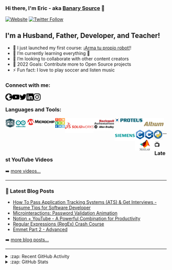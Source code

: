 ### Hi there, I'm Eric - aka [Banary Source][website] 👋 

[![Website](https://img.shields.io/website?label=banarysource.com&style=for-the-badge&up_message=Up&url=https%3A%2F%2Fbanarysource.com%2F)](https://banarysource.com)
[![Twitter Follow](https://img.shields.io/twitter/follow/AraroMeca?color=blue&logo=twitter&style=for-the-badge)](https://twitter.com/intent/follow?original_referer=https%3A%2F%2Fgithub.com%2FAraroMeca&screen_name=AraroMeca)

## I'm a Husband, Father, Developer, and Teacher!

- 🔭 I just launched my first course: [¡Arma tu propio robot!][course]!
- 🌱 I’m currently learning everything 🤣
- 👯 I’m looking to collaborate with other content creators
- 🥅 2022 Goals: Contribute more to Open Source projects
- ⚡ Fun fact: I love to play soccer and listen music

### Connect with me:

[<img align="left" alt="BanarySource.com" width="22px" src="https://raw.githubusercontent.com/Araro/Araro/1bd1a6bd50155aab1010292ea3f976705e57dba6/assets/globe.svg" />][website]
[<img align="left" alt="Banary Source | YouTube" width="22px" src="https://raw.githubusercontent.com/Araro/Araro/1bd1a6bd50155aab1010292ea3f976705e57dba6/assets/Youtube.svg" />][youtube]
[<img align="left" alt="AraroMeca | Twitter" width="22px" src="https://raw.githubusercontent.com/Araro/Araro/1bd1a6bd50155aab1010292ea3f976705e57dba6/assets/Twitter.svg" />][twitter]
[<img align="left" alt="Eric Gonzalez Vallejo | LinkedIn" width="22px" src="https://raw.githubusercontent.com/Araro/Araro/1bd1a6bd50155aab1010292ea3f976705e57dba6/assets/LinkedIn.svg" />][linkedin]
[<img align="left" alt="AraroMeca | Instagram" width="22px" src="https://raw.githubusercontent.com/Araro/Araro/1bd1a6bd50155aab1010292ea3f976705e57dba6/assets/Instagram.svg" />][instagram]

<br />

### Languages and Tools:

[<img align="left" alt="MPLAB" width="30px" src="https://raw.githubusercontent.com/Araro/Araro/master/assets/MPLAB.png" />][mplab]
[<img align="left" alt="Arduino" width="36px" src="https://raw.githubusercontent.com/Araro/Araro/master/assets/Arduino.png" />][arduino]
[<img align="left" alt="Microchip" width="90px" src="https://raw.githubusercontent.com/Araro/Araro/master/assets/microchip.png" />][microchip]
[<img align="left" alt="TinkerCAD" width="30px" src="https://raw.githubusercontent.com/Araro/Araro/master/assets/tinkercad.png" />][tinkercad]
[<img align="left" alt="SolidWorks" width="90px" src="https://raw.githubusercontent.com/Araro/Araro/master/assets/SolidWorks-logo.png" />][solidworks]
[<img align="left" alt="AllenBradley" width="65px" src="https://raw.githubusercontent.com/Araro/Araro/master/assets/RockwellLogo.jpg" />][allenbradley]
[<img align="left" alt="Proteus" width="90px" src="https://raw.githubusercontent.com/Araro/Araro/master/assets/proteus.png" />][proteus]
[<img align="left" alt="Altium" width="65px" src="https://raw.githubusercontent.com/Araro/Araro/master/assets/Altium.png" />][altium]
[<img align="left" alt="Siemens" width="65px" src="https://raw.githubusercontent.com/Araro/Araro/master/assets/Siemens-Logo.png" />][siemens]
[<img align="left" alt="C" width="30px" src="https://raw.githubusercontent.com/Araro/Araro/master/assets/C.png" />][c]
[<img align="left" alt="Cpp" width="26px" src="https://raw.githubusercontent.com/Araro/Araro/master/assets/Cpp.png" />][cpp]
[<img align="left" alt="Python" width="30px" src="https://raw.githubusercontent.com/Araro/Araro/master/assets/Python.png" />][python]
[<img align="left" alt="MATLAB" width="60px" src="https://raw.githubusercontent.com/Araro/Araro/master/assets/Matlab.jpeg" />][matlab]

<br />
<br />

---

### 📺 Latest YouTube Videos

<!-- YOUTUBE:START -->
<!-- YOUTUBE:END -->

➡️ [more videos...](https://youtube.com/banarysource)

---

### 📕 Latest Blog Posts

<!-- BLOG-POST-LIST:START -->
- [How To Pass Application Tracking Systems &lpar;ATS&rpar; &amp; Get Interviews - Resume Tips for Software Developer](https://dev.to/codestackr/how-to-pass-application-tracking-systems-ats-get-interviews-resume-tips-for-software-developer-4bmo)
- [Microinteractions: Password Validation Animation](https://dev.to/codestackr/microinteractions-password-validation-animation-5629)
- [Notion + YouTube - A Powerful Combination for Productivity](https://dev.to/codestackr/notion-youtube-a-powerful-combination-for-productivity-1def)
- [Regular Expressions &lpar;RegEx&rpar; Crash Course](https://dev.to/codestackr/regular-expressions-regex-crash-course-248n)
- [Emmet Part 2 - Advanced](https://dev.to/codestackr/emmet-part-2-advanced-4c65)
<!-- BLOG-POST-LIST:END -->

➡️ [more blog posts...](https://codestackr.com)

---

<details>
  <summary>:zap: Recent GitHub Activity</summary>
  
<!--START_SECTION:activity-->
<!--END_SECTION:activity-->

</details>

<details>
  <summary>:zap: GitHub Stats</summary>

  <img align="left" alt="codeSTACKr's GitHub Stats" src="https://github-readme-stats.codestackr.vercel.app/api?username=codeSTACKr&show_icons=true&hide_border=true" />

</details>

[website]: https://banarysource.com
[course]: https://banarysource.com/tito-robot/
[twitter]: https://twitter.com/araromeca
[youtube]: https://youtube.com/banarysource
[instagram]: https://instagram.com/araromeca
[linkedin]: https://linkedin.com/in/eric-gonzalez-vallejo

[mplab]: https://www.microchip.com/en-us/tools-resources/develop/mplab-x-ide
[arduino]: https://www.arduino.cc/
[microchip]: https://www.microchip.com/
[altium]: https://www.altium.com/
[c]: https://gcc.gnu.org/
[cpp]: https://gcc.gnu.org/
[matlab]: https://www.mathworks.com/?s_tid=gn_logo
[proteus]: https://www.labcenter.com/
[python]: https://www.python.org/
[allenbradley]: https://www.rockwellautomation.com/es-mx/products/hardware/allen-bradley.html
[siemens]: https://www.siemens.com/global/en.html
[solidworks]: https://www.solidworks.com/
[tinkercad]: https://www.tinkercad.com/
